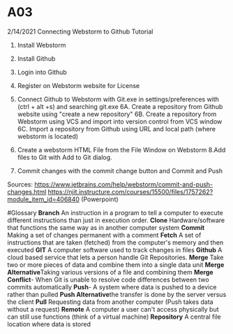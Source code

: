 # A03
2/14/2021
Connecting Webstorm to Github Tutorial

1. Install Webstorm
2. Install Github
3. Login into Github
4. Register on Webstorm website for License
5. Connect Github to Webstorm with Git.exe in settings/preferences with (ctrl + alt +s) and searching git.exe
6A. Create a repository from Github website using "create a new repository"
   6B. Create a repository from Webstorm using VCS and import into version control from VCS window
   6C. Import a repository from Github using URL and local path (where webstorm is located)
   
7. Create a webstorm HTML File from the File Window on Webstorm
8.Add files to Git with Add to Git dialog.
 9. Commit changes with the commit change button and Commit and Push 

Sources: https://www.jetbrains.com/help/webstorm/commit-and-push-changes.html
https://njit.instructure.com/courses/15500/files/1757262?module_item_id=406840 (Powerpoint)

#Glossary
**Branch** An instruction in a program to tell a computer to execute different instructions than just in execution order.
**Clone** Hardware/software that functions the same way as in another computer system
**Commit** Making a set of changes permanent with a comment
**Fetch** A set of instructions that are taken (fetched) from the computer's memory and then executed
**GIT** A computer software used to track changes in files
**Github** A cloud based service that lets a person handle Git Repositories.
**Merge** Take two or more pieces of data and combine them into a single data unit
**Merge Alternative**Taking various versions of a file and combining them
**Merge Conflict**- When Git is unable to resolve code differences between two commits automatically
**Push**- A system where data is pushed to a device rather than pulled
**Push Alternative**the transfer is done by the server versus the client
**Pull** Requesting data from another computer (Push takes data without a request)
**Remote** A computer a user can't access physically but can still use functions (think of a virtual machine)
**Repository** A central file location where data is stored